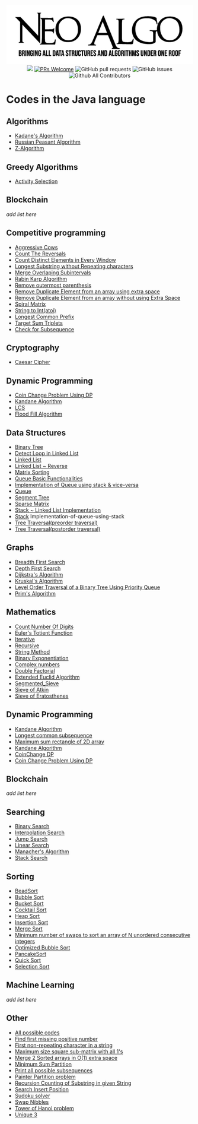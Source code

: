 <p align="center">
    <img src="../img/neo_algo.png"><br>
    <img src="https://img.shields.io/github/license/tesseractcoding/neoalgo?style=flat">
    <a href="http://makeapullrequest.com" target="_blank"><img src="https://img.shields.io/badge/PRs-welcome-brightgreen.svg?style=flat" alt="PRs Welcome"></a>
    <img alt="GitHub pull requests" src="https://img.shields.io/github/issues-pr/tesseractcoding/neoalgo">
    <img alt="GitHub issues" src="https://img.shields.io/github/issues/tesseractcoding/neoalgo">
    <img alt="Github All Contributors" src="https://img.shields.io/github/all-contributors/tesseractcoding/neoalgo">
</p>

# Codes in the Java language

## Algorithms

- [Kadane's Algorithm](Algorithms/kadanes_Java.java)
- [Russian Peasant Algorithm](Algorithms/RussianPeasant.java)
- [Z-Algorithm](Algorithms/ZAlgorithm.java)

## Greedy Algorithms

- [Activity Selection](Greedy_Algorithms/Active_Selection.java)

## Blockchain

_add list here_

## Competitive programming

- [Aggressive Cows](cp/AggressiveCows.java)
- [Count The Reversals](cp/Count_The_Reversals.java)
- [Count Distinct Elements in Every Window](cp/Distinct_Element.java)
- [Longest Substring without Repeating characters](cp/LongestSubstring_without_repeating_characters.java)
- [Merge Overlaping Subintervals](cp/MergeOverlappingArray.java)
- [Rabin Karp Algorithm](cp/Rabin_Karp.java)
- [Remove outermost parenthesis](cp/Remove_Outermost_parentheses.java)
- [Remove Duplicate Element from an array using extra space](cp/RemoveDuplicateElement.java)
- [Remove Duplicate Element from an array without using Extra Space](cp/RemoveDuplicateElementWithoutExtraSpace.java)
- [Spiral Matrix](cp/Spiral_Matrix.java)
- [String to Int(atoi)](cp/String_to_int.java>)
- [Longest Common Prefix](cp/Longest_Common_Prefix.java)
- [Target Sum Triplets](cp/target_sum_triplets.java)
- [Check for Subsequence](cp/CheckForSubSequence.java)

## Cryptography

- [Caesar Cipher](cryptography/ceaserCipher.java)

## Dynamic Programming

- [Coin Change Problem Using DP](dp/CoinChangeUsingDp.java)
- [Kandane Algorithm](dp/Kadane_Algorithm.java)
- [LCS](dp/LCS.java)
- [Flood Fill Algorithm](dp/flood_fill.java)

## Data Structures

- [Binary Tree](ds/Binary_Tree.java)
- [Detect Loop in Linked List](DetectLoopLL.java)
- [Linked List](ds/linkedList.java)
- [Linked List ~ Reverse](ds/linkedListReverse.java)
- [Matrix Sorting](ds/MatrixSorting.java)
- [Queue Basic Functionalities](ds/queue.java)
- [Implementation of Queue using stack & vice-versa](ds/QueueandStack.java)
- [Queue](ds/Queuell.java)
- [Segment Tree](ds/SegmentTree.java)
- [Sparse Matrix](ds/SparseMatrix.java)
- [Stack ~ Linked List Implementation](ds/Stack.java)
- [Stack](ds/Stackll.java) Implementation-of-queue-using-stack
- [Tree Traversal(preorder traversal)](ds/preOrderTraversal.java)
- [Tree Traversal(postorder traversal)](ds/postorder_Traversal.java)

## Graphs

- [Breadth First Search](graphs/BFS.java)
- [Depth First Search](graphs/DFS.java)
- [Dijkstra's Algorithm](graphs/Dijkstra.java)
- [Kruskal's Algorithm](graphs/Kruskal_Algorithm.java)
- [Level Order Traversal of a Binary Tree Using Priority Queue](graphs/LevelOrderTraversalInQueue.java)
- [Prim's Algorithm](graphs/Prim_Algorithm.java)

## Mathematics

- [Count Number Of Digits](math/countDigits)
- [Euler's Totient Function](math/Euler's_Totient_function.java)
- [Iterative](math/countDigits/iterative.java)
- [Recursive](math/countDigits/recursive.java)
- [String Method](math/countDigits/stringmethod.java)
- [Binary Exponentiation](math/Binary_Exponentiation.java)
- [Complex numbers](math/Complex.java)
- [Double Factorial](math/DoubleFactorial.java)
- [Extended Euclid Algorithm](math/ExtendedEuclidAlgo.java)
- [Segmented_Sieve](math/Segmented_Sieve.java)
- [Sieve of Atkin](math/sieveOfAtkin.java)
- [Sieve of Eratosthenes](math/SieveOfEratosthenes.java)

## Dynamic Programming


- [Kandane Algorithm](dp/Kadane_Algorithm.java)
- [Longest common subsequence](dp/LCS.java)
- [Maximum sum rectangle of 2D array](dp/MaximumSumRectangle.java)
- [Kandane Algorithm](dp/Kadane_Algorithm.java)
- [CoinChange DP](dp/Coin_Change.java) 
- [Coin Change Problem Using DP](dp/CoinChangeUsingDp.java)


## Blockchain

_add list here_

## Searching

- [Binary Search](search/Binary_search.java)
- [Interpolation Search](search/Interpolation_search.java)
- [Jump Search](search/jumpSearch.java)
- [Linear Search](search/Linear_search.java)
- [Manacher's Algorithm](search/ManacherAlgorithm.java)
- [Stack Search](search/Stack_Search.java)

## Sorting

- [BeadSort](sort/BeadSort.java)
- [Bubble Sort](sort/BubbleSort.java)
- [Bucket Sort](sort/BucketSort.java)
- [Cocktail Sort](sort/CocktailSort.java)
- [Heap Sort](sort/HeapSort.java)
- [Insertion Sort](sort/InsertionSort.java)
- [Merge Sort](sort/Merge_sort.java)
- [Minimum number of swaps to sort an array of N unordered consecutive integers](sort/MinimumSwapsForNIntegers.java)
- [Optimized Bubble Sort](sort/OptimizedBubbleSort.java)
- [PancakeSort](sort/PancakeSort.java)
- [Quick Sort](sort/QuickSort.java)
- [Selection Sort](sort/SelectionSort.java)

## Machine Learning

_add list here_

## Other

- [All possible codes](other/LetterCodeRecursion.java)
- [Find first missing positive number](other/FirstMissingPositiveNumber.java)
- [First non-repeating character in a string](other/FirstNonRepeatingChar.java)
- [Maximum size square sub-matrix with all 1's](other/MaximumSquareMatrix.java)
- [Merge 2 Sorted arrays in O(1) extra space](other/MergeSortedArrays.java)
- [Minimum Sum Partition](other/MinimumSumPartition.java)
- [Print all possible subsequences](other/SubSequences.java)
- [Painter Partition problem](other/PainterPartition.java)
- [Recursion Counting of Substring in given String](other/RecursionCount.java)
- [Search Insert Position](other/Search_insert_index.java)
- [Sudoku solver](other/SudokuSolver.java)
- [Swap Nibbles](other/SwapNibbles.java)
- [Tower of Hanoi problem](other/TowerOfHanoi.java)
- [Unique 3](other/UniqueIII.java)
